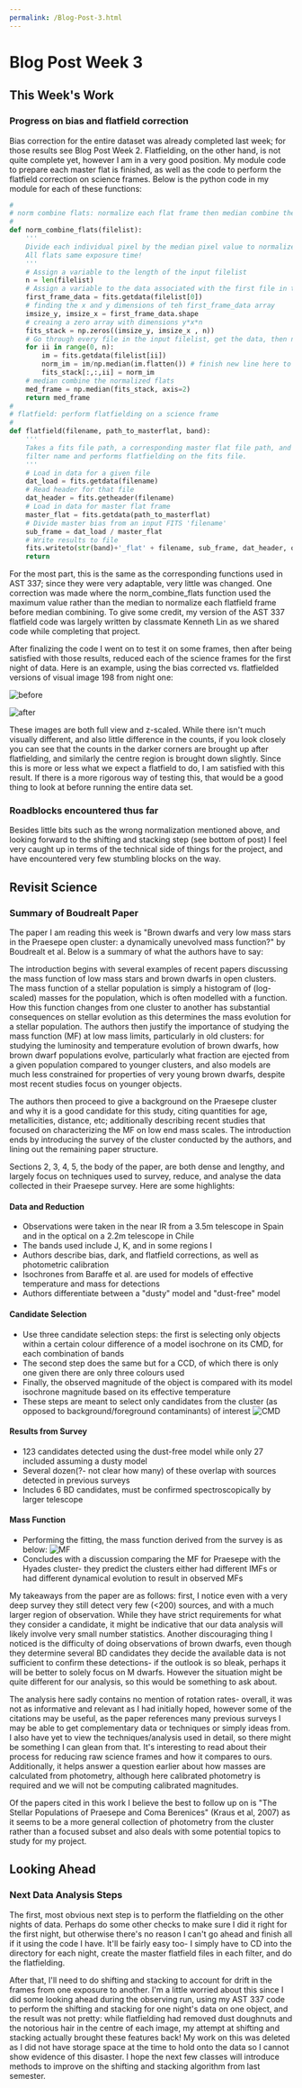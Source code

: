 ```yaml
---
permalink: /Blog-Post-3.html
---
```


# Blog Post Week 3

## This Week's Work

### Progress on bias and flatfield correction

Bias correction for the entire dataset was already completed last week; for those results see Blog Post Week 2. Flatfielding, on the other hand, is not quite complete yet, however I am in a very good position. My module code to prepare each master flat is finished, as well as the code to perform the flatfield correction on science frames. Below is the python code in my module for each of these functions:

~~~ python
#
# norm combine flats: normalize each flat frame then median combine the set
#
def norm_combine_flats(filelist):
    '''
    Divide each individual pixel by the median pixel value to normalize the flats.
    All flats same exposure time!
    '''
    # Assign a variable to the length of the input filelist
    n = len(filelist)
    # Assign a variable to the data associated with the first file in the file list (index of 0)
    first_frame_data = fits.getdata(filelist[0])
    # finding the x and y dimensions of teh first_frame_data array
    imsize_y, imsize_x = first_frame_data.shape
    # creaing a zero array with dimensions y*x*n
    fits_stack = np.zeros((imsize_y, imsize_x , n))
    # Go through every file in the input filelist, get the data, then normalize each pixel in the flat
    for ii in range(0, n):
        im = fits.getdata(filelist[ii])
        norm_im = im/np.median(im.flatten()) # finish new line here to normalize flats
        fits_stack[:,:,ii] = norm_im
    # median combine the normalized flats
    med_frame = np.median(fits_stack, axis=2)
    return med_frame
#
# flatfield: perform flatfielding on a science frame
#
def flatfield(filename, path_to_masterflat, band):
    '''
    Takes a fits file path, a corresponding master flat file path, and a
    filter name and performs flatfielding on the fits file.
    '''
    # Load in data for a given file
    dat_load = fits.getdata(filename)
    # Read header for that file
    dat_header = fits.getheader(filename)
    # Load in data for master flat frame
    master_flat = fits.getdata(path_to_masterflat)
    # Divide master bias from an input FITS 'filename'
    sub_frame = dat_load / master_flat
    # Write results to file
    fits.writeto(str(band)+'_flat' + filename, sub_frame, dat_header, overwrite = True)
    return
~~~
For the most part, this is the same as the corresponding functions used in AST 337; since they were very adaptable, very little was changed. One correction was made where the norm_combine_flats function used the maximum value rather than the median to normalize each flatfield frame before median combining. To give some credit, my version of the AST 337 flatfield code was largely written by classmate Kenneth Lin as we shared code while completing that project.

After finalizing the code I went on to test it on some frames, then after being satisfied with those results, reduced each of the science frames for the first night of data. Here is an example, using the bias corrected vs. flatfielded versions of visual image 198 from night one:

![before](b_198.png)

![after](flat_198.png)

These images are both full view and z-scaled. While there isn't much visually different, and also little difference in the counts, if you look closely you can see that the counts in the darker corners are brought up after flatfielding, and similarly the centre region is brought down slightly. Since this is more or less what we expect a flatfield to do, I am satisfied with this result. If there is a more rigorous way of testing this, that would be a good thing to look at before running the entire data set.

### Roadblocks encountered thus far

Besides little bits such as the wrong normalization mentioned above, and looking forward to the shifting and stacking step (see bottom of post) I feel very caught up in terms of the technical side of things for the project, and have encountered very few stumbling blocks on the way.

## Revisit Science

### Summary of Boudrealt Paper 

The paper I am reading this week is "Brown dwarfs and very low mass stars in the Praesepe open cluster: a dynamically unevolved mass function?" by Boudrealt et al. Below is a summary of what the authors have to say:

The introduction begins with several examples of recent papers discussing the mass function of low mass stars and brown dwarfs in open clusters. The mass function of a stellar population is simply a histogram of (log-scaled) masses for the population, which is often modelled with a function. How this function changes from one cluster to another has substantial consequences on stellar evolution as this determines the mass evolution for a stellar population. The authors then justify the importance of studying the mass function (MF) at low mass limits, particularly in old clusters: for studying the luminosity and temperature evolution of brown dwarfs, how brown dwarf populations evolve, particularly what fraction are ejected from a given population compared to younger clusters, and also models are much less constrained for properties of very young brown dwarfs, despite most recent studies focus on younger objects. 

The authors then proceed to give a background on the Praesepe cluster and why it is a good candidate for this study, citing quantities for age, metallicities, distance, etc; additionally describing recent studies that focused on characterizing the MF on low end mass scales. The introduction ends by introducing the survey of the cluster conducted by the authors, and lining out the remaining paper structure.

Sections 2, 3, 4, 5, the body of the paper, are both dense and lengthy, and largely focus on techniques used to survey, reduce, and analyse the data collected in their Praesepe survey. Here are some highlights:

#### Data and Reduction
* Observations were taken in the near IR from a 3.5m telescope in Spain and in the optical on a 2.2m telescope in Chile
* The bands used include J, K, and in some regions I
* Authors describe bias, dark, and flatfield corrections, as well as photometric calibration
* Isochrones from Baraffe et al. are used for models of effective temperature and mass for detections
* Authors differentiate between a "dusty" model and "dust-free" model

#### Candidate Selection
* Use three candidate selection steps: the first is selecting only objects within a certain colour difference of a model isochrone on its CMD, for each combination of bands
* The second step does the same but for a CCD, of which there is only one given there are only three colours used
* Finally, the observed magnitude of the object is compared with its model isochrone magnitude based on its effective temperature
* These steps are meant to select only candidates from the cluster (as opposed to background/foreground contaminants) of interest
![CMD](img60.png)

#### Results from Survey
* 123 candidates detected using the dust-free model while only 27 included assuming a dusty model
* Several dozen(?- not clear how many) of these overlap with sources detected in previous surveys
* Includes 6 BD candidates, must be confirmed spectroscopically by larger telescope

#### Mass Function
* Performing the fitting, the mass function derived from the survey is as below:
![MF](img113.png)
* Concludes with a discussion comparing the MF for Praesepe with the Hyades cluster- they predict the clusters either had different IMFs or had different dynamical evolution to result in observed MFs

My takeaways from the paper are as follows: first, I notice even with a very deep survey they still detect very few (<200) sources, and with a much larger region of observation. While they have strict requirements for what they consider a candidate, it might be indicative that our data analysis will likely involve very small number statistics. Another discouraging thing I noticed is the difficulty of doing observations of brown dwarfs, even though they determine several BD candidates they decide the available data is not sufficient to confirm these detections- if the outlook is so bleak, perhaps it will be better to solely focus on M dwarfs. However the situation might be quite different for our analysis, so this would be something to ask about.

The analysis here sadly contains no mention of rotation rates- overall, it was not as informative and relevant as I had initially hoped, however some of the citations may be useful, as the paper references many previous surveys I may be able to get complementary data or techniques or simply ideas from. I also have yet to view the techniques/analysis used in detail, so there might be something I can glean from that. It's interesting to read about their process for reducing raw science frames and how it compares to ours. Additionally, it helps answer a question earlier about how masses are calculated from photometry, although here calibrated photometry is required and we will not be computing calibrated magnitudes.

Of the papers cited in this work I believe the best to follow up on is "The Stellar Populations of Praesepe and Coma Berenices" (Kraus et al, 2007) as it seems to be a more general collection of photometry from the cluster rather than a focused subset and also deals with some potential topics to study for my project.

## Looking Ahead

### Next Data Analysis Steps

The first, most obvious next step is to perform the flatfielding on the other nights of data. Perhaps do some other checks to make sure I did it right for the first night, but otherwise there's no reason I can't go ahead and finish all if it using the code I have. It'll be fairly easy too- I simply have to CD into the directory for each night, create the master flatfield files in each filter, and do the flatfielding.

After that, I'll need to do shifting and stacking to account for drift in the frames from one exposure to another. I'm a little worried about this since I did some looking ahead during the observing run, using my AST 337 code to perform the shifting and stacking for one night's data on one object, and the result was not pretty: while flatfielding had removed dust doughnuts and the notorious hair in the centre of each image, my attempt at shifting and stacking actually brought these features back! My work on this was deleted as I did not have storage space at the time to hold onto the data so I cannot show evidence of this disaster. I hope the next few classes will introduce methods to improve on the shifting and stacking algorithm from last semester. 
